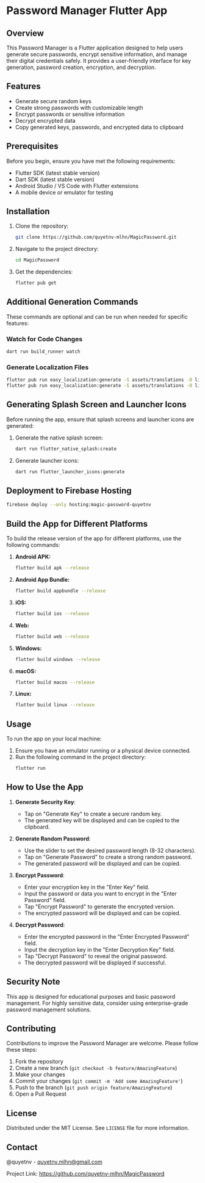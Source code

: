 # Password Manager Flutter App

## Overview
This Password Manager is a Flutter application designed to help users generate secure passwords, encrypt sensitive information, and manage their digital credentials safely. It provides a user-friendly interface for key generation, password creation, encryption, and decryption.

## Features
- Generate secure random keys
- Create strong passwords with customizable length
- Encrypt passwords or sensitive information
- Decrypt encrypted data
- Copy generated keys, passwords, and encrypted data to clipboard

## Prerequisites
Before you begin, ensure you have met the following requirements:
- Flutter SDK (latest stable version)
- Dart SDK (latest stable version)
- Android Studio / VS Code with Flutter extensions
- A mobile device or emulator for testing

## Installation
1. Clone the repository:
   ```bash
   git clone https://github.com/quyetnv-mlhn/MagicPassword.git
   ```

2. Navigate to the project directory:
   ```bash
   cd MagicPassword
   ```

3. Get the dependencies:
   ```bash
   flutter pub get
   ```

## Additional Generation Commands

These commands are optional and can be run when needed for specific features:

### Watch for Code Changes

```bash
dart run build_runner watch
```

### Generate Localization Files

```bash
flutter pub run easy_localization:generate -S assets/translations -O lib/gen
flutter pub run easy_localization:generate -S assets/translations -O lib/gen -o locale_keys.g.dart -f keys
```

## Generating Splash Screen and Launcher Icons

Before running the app, ensure that splash screens and launcher icons are generated:

1. Generate the native splash screen:
   ```bash
   dart run flutter_native_splash:create
   ```

2. Generate launcher icons:
   ```bash
   dart run flutter_launcher_icons:generate
   ```
   
## Deployment to Firebase Hosting
   ```bash
   firebase deploy --only hosting:magic-password-quyetnv
   ```

## Build the App for Different Platforms

To build the release version of the app for different platforms, use the following commands:

1. **Android APK:**
   ```bash
   flutter build apk --release
   ```

2. **Android App Bundle:**
   ```bash
   flutter build appbundle --release
   ```

3. **iOS:**
   ```bash
   flutter build ios --release
   ```

4. **Web:**
   ```bash
   flutter build web --release
   ```

5. **Windows:**
   ```bash
   flutter build windows --release
   ```

6. **macOS:**
   ```bash
   flutter build macos --release
   ```

7. **Linux:**
   ```bash
   flutter build linux --release
   ```

## Usage

To run the app on your local machine:

1. Ensure you have an emulator running or a physical device connected.
2. Run the following command in the project directory:
   ```bash
   flutter run
   ```

## How to Use the App

1. **Generate Security Key**:
   - Tap on "Generate Key" to create a secure random key.
   - The generated key will be displayed and can be copied to the clipboard.

2. **Generate Random Password**:
   - Use the slider to set the desired password length (8-32 characters).
   - Tap on "Generate Password" to create a strong random password.
   - The generated password will be displayed and can be copied.

3. **Encrypt Password**:
   - Enter your encryption key in the "Enter Key" field.
   - Input the password or data you want to encrypt in the "Enter Password" field.
   - Tap "Encrypt Password" to generate the encrypted version.
   - The encrypted password will be displayed and can be copied.

4. **Decrypt Password**:
   - Enter the encrypted password in the "Enter Encrypted Password" field.
   - Input the decryption key in the "Enter Decryption Key" field.
   - Tap "Decrypt Password" to reveal the original password.
   - The decrypted password will be displayed if successful.

## Security Note

This app is designed for educational purposes and basic password management. For highly sensitive data, consider using enterprise-grade password management solutions.

## Contributing

Contributions to improve the Password Manager are welcome. Please follow these steps:

1. Fork the repository
2. Create a new branch (`git checkout -b feature/AmazingFeature`)
3. Make your changes
4. Commit your changes (`git commit -m 'Add some AmazingFeature'`)
5. Push to the branch (`git push origin feature/AmazingFeature`)
6. Open a Pull Request

## License

Distributed under the MIT License. See `LICENSE` file for more information.

## Contact

@quyetnv - quyetnv.mlhn@gmail.com

Project Link: https://github.com/quyetnv-mlhn/MagicPassword